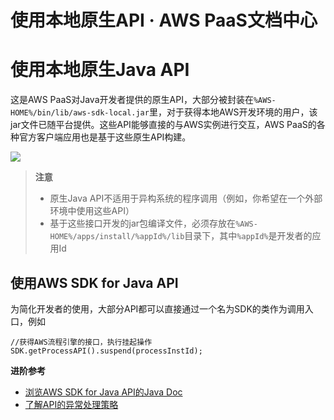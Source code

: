 # 使用本地原生API · AWS PaaS文档中心

# 使用本地原生Java API

这是AWS PaaS对Java开发者提供的原生API，大部分被封装在`%AWS-HOME%/bin/lib/aws-sdk-local.jar`里，对于获得本地AWS开发环境的用户，该jar文件已随平台提供。这些API能够直接的与AWS实例进行交互，AWS PaaS的各种官方客户端应用也是基于这些原生API构建。

[![](https://docs.awspaas.com/reference-guide/aws-paas-api-guide/native/1.png)](<1.png>)

> **注意**
> 
>   * 原生Java API不适用于异构系统的程序调用（例如，你希望在一个外部环境中使用这些API）
>   * 基于这些接口开发的jar包编译文件，必须存放在`%AWS-HOME%/apps/install/%appId%/lib`目录下，其中`%appId%`是开发者的应用Id
> 

## 使用AWS SDK for Java API

为简化开发者的使用，大部分API都可以直接通过一个名为SDK的类作为调用入口，例如
    
    
    //获得AWS流程引擎的接口，执行挂起操作
    SDK.getProcessAPI().suspend(processInstId);
    

**进阶参考**

  * [浏览AWS SDK for Java API的Java Doc](<java_doc.html>)
  * [了解API的异常处理策略](<exception.html>)